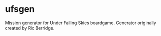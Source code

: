 # ufsgen
Mission generator for Under Falling Skies boardgame. Generator originally created by Ric Berridge.

